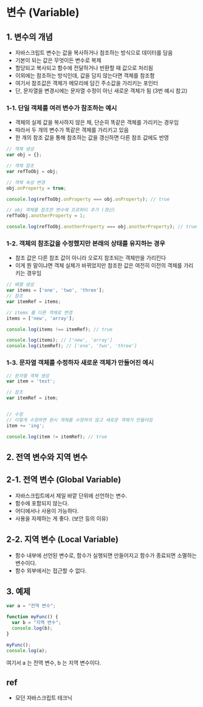 # 변수 \(Variable\)

## 1. 변수의 개념

* 자바스크립트 변수는 값을 복사하거나 참조하는 방식으로 데이터를 담음
* 기본이 되는 값은 무엇이든 변수로 복제
* 할당되고 복사되고 함수에 전달하거나 반환할 때 값으로 처리됨
* 이외에는 참조하는 방식인데, 값을 담지 않는다면 객체를 참조함
* 여기서 참조값은 객체가 메모리에 담긴 주소값을 가리키는 포인터
* 단, 문자열을 변경시에는 문자열 수정이 아닌 새로운 객체가 됨 \(3번 예시 참고\)

### 1-1. 단일 객체를 여러 변수가 참조하는 예시

* 객체의 실제 값을 복사하지 않은 채, 단순히 똑같은 객체를 가리키는 경우임
* 따라서 두 개의 변수가 똑같은 객체를 가리키고 있음
* 한 개의 참조 값을 통해 참조하는 값을 갱신하면 다른 참조 값에도 반영

```javascript
// 객체 생성
var obj = {};

// 객체 참조
var refToObj = obj;

// 객체 속성 변경
obj.onProperty = true;

console.log(refToObj.onProperty === obj.onProperty); // true

// obj 객체를 참조한 변수에 프로퍼티 추가 (갱신)
refToObj.anotherProperty = 1;

console.log(refToObj.anotherProperty === obj.anotherProperty); // true
```

### 1-2. 객체의 참조값을 수정했지만 본래의 상태를 유지하는 경우

* 참조 값은 다른 참조 값이 아니라 오로지 참조되는 객체만을 가리킨다
* 이게 뭔 말이냐면 객체 실체가 바뀌었지만 참조한 값은 여전히 이전의 객체를 가리키는 경우임

```javascript
// 배열 생성
var items = ['one', 'two', 'three'];
// 참조
var itemRef = items;

// items 를 다른 객체로 변경
items = ['new', 'array'];

console.log(items !== itemRef); // true

console.log(items); // ['new', 'array']
console.log(itemRef); // ['one', 'two', 'three']
```

### 1-3. 문자열 객체를 수정하자 새로운 객체가 만들어진 예시

```javascript
// 문자열 객체 생성
var item = 'test';

// 참조
var itemRef = item;


// 수정
// 이렇게 수정하면 원시 객체를 수정하지 않고 새로운 객체가 만들어짐
item += 'ing';

console.log(item != itemRef); // true
```

## 2. 전역 변수와 지역 변수

## 2-1. 전역 변수 \(Global Variable\)

* 자바스크립트에서 제일 바깥 단위에 선언하는 변수.
* 함수에 포함되지 않는다.
* 어디에서나 사용이 가능하다.
* 사용을 자제하는 게 좋다. \(보안 등의 이유\)

## 2-2. 지역 변수 \(Local Variable\)

* 함수 내부에 선언된 변수로, 함수가 실행되면 만들어지고 함수가 종료되면 소멸하는 변수이다.
* 함수 외부에서는 접근할 수 없다.

## 3. 예제

```javascript
var a = "전역 변수";

function myFunc() {
  var b = "지역 변수";
  console.log(b);
}

myFunc();
console.log(a);
```

여기서 a 는 전역 변수, b 는 지역 변수이다.

## ref

* 모던 자바스크립트 테크닉

